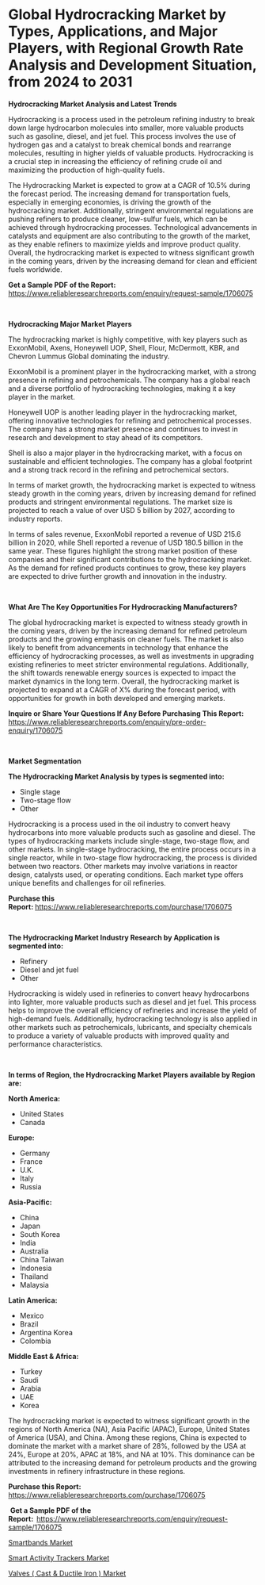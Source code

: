 <p><h1>Global Hydrocracking Market by Types, Applications, and Major Players, with Regional Growth Rate Analysis and Development Situation, from 2024 to 2031</h1></p><p><strong>Hydrocracking Market Analysis and Latest Trends</strong></p>
<p><p>Hydrocracking is a process used in the petroleum refining industry to break down large hydrocarbon molecules into smaller, more valuable products such as gasoline, diesel, and jet fuel. This process involves the use of hydrogen gas and a catalyst to break chemical bonds and rearrange molecules, resulting in higher yields of valuable products. Hydrocracking is a crucial step in increasing the efficiency of refining crude oil and maximizing the production of high-quality fuels.</p><p>The Hydrocracking Market is expected to grow at a CAGR of 10.5% during the forecast period. The increasing demand for transportation fuels, especially in emerging economies, is driving the growth of the hydrocracking market. Additionally, stringent environmental regulations are pushing refiners to produce cleaner, low-sulfur fuels, which can be achieved through hydrocracking processes. Technological advancements in catalysts and equipment are also contributing to the growth of the market, as they enable refiners to maximize yields and improve product quality. Overall, the hydrocracking market is expected to witness significant growth in the coming years, driven by the increasing demand for clean and efficient fuels worldwide.</p></p>
<p><strong>Get a Sample PDF of the Report:&nbsp;</strong> <a href="https://www.reliableresearchreports.com/enquiry/request-sample/1706075">https://www.reliableresearchreports.com/enquiry/request-sample/1706075</a></p>
<p>&nbsp;</p>
<p><strong>Hydrocracking Major Market Players</strong></p>
<p><p>The hydrocracking market is highly competitive, with key players such as ExxonMobil, Axens, Honeywell UOP, Shell, Flour, McDermott, KBR, and Chevron Lummus Global dominating the industry. </p><p>ExxonMobil is a prominent player in the hydrocracking market, with a strong presence in refining and petrochemicals. The company has a global reach and a diverse portfolio of hydrocracking technologies, making it a key player in the market.</p><p>Honeywell UOP is another leading player in the hydrocracking market, offering innovative technologies for refining and petrochemical processes. The company has a strong market presence and continues to invest in research and development to stay ahead of its competitors.</p><p>Shell is also a major player in the hydrocracking market, with a focus on sustainable and efficient technologies. The company has a global footprint and a strong track record in the refining and petrochemical sectors.</p><p>In terms of market growth, the hydrocracking market is expected to witness steady growth in the coming years, driven by increasing demand for refined products and stringent environmental regulations. The market size is projected to reach a value of over USD 5 billion by 2027, according to industry reports.</p><p>In terms of sales revenue, ExxonMobil reported a revenue of USD 215.6 billion in 2020, while Shell reported a revenue of USD 180.5 billion in the same year. These figures highlight the strong market position of these companies and their significant contributions to the hydrocracking market. As the demand for refined products continues to grow, these key players are expected to drive further growth and innovation in the industry.</p></p>
<p>&nbsp;</p>
<p><strong>What Are The Key Opportunities For Hydrocracking Manufacturers?</strong></p>
<p><p>The global hydrocracking market is expected to witness steady growth in the coming years, driven by the increasing demand for refined petroleum products and the growing emphasis on cleaner fuels. The market is also likely to benefit from advancements in technology that enhance the efficiency of hydrocracking processes, as well as investments in upgrading existing refineries to meet stricter environmental regulations. Additionally, the shift towards renewable energy sources is expected to impact the market dynamics in the long term. Overall, the hydrocracking market is projected to expand at a CAGR of X% during the forecast period, with opportunities for growth in both developed and emerging markets.</p></p>
<p><strong>Inquire or Share Your Questions If Any Before Purchasing This Report:</strong> <a href="https://www.reliableresearchreports.com/enquiry/pre-order-enquiry/1706075">https://www.reliableresearchreports.com/enquiry/pre-order-enquiry/1706075</a></p>
<p>&nbsp;</p>
<p><strong>Market Segmentation</strong></p>
<p><strong>The Hydrocracking Market Analysis by types is segmented into:</strong></p>
<p><ul><li>Single stage</li><li>Two-stage flow</li><li>Other</li></ul></p>
<p><p>Hydrocracking is a process used in the oil industry to convert heavy hydrocarbons into more valuable products such as gasoline and diesel. The types of hydrocracking markets include single-stage, two-stage flow, and other markets. In single-stage hydrocracking, the entire process occurs in a single reactor, while in two-stage flow hydrocracking, the process is divided between two reactors. Other markets may involve variations in reactor design, catalysts used, or operating conditions. Each market type offers unique benefits and challenges for oil refineries.</p></p>
<p><strong>Purchase this Report:&nbsp;</strong><a href="https://www.reliableresearchreports.com/purchase/1706075">https://www.reliableresearchreports.com/purchase/1706075</a></p>
<p>&nbsp;</p>
<p><strong>The Hydrocracking Market Industry Research by Application is segmented into:</strong></p>
<p><ul><li>Refinery</li><li>Diesel and jet fuel</li><li>Other</li></ul></p>
<p><p>Hydrocracking is widely used in refineries to convert heavy hydrocarbons into lighter, more valuable products such as diesel and jet fuel. This process helps to improve the overall efficiency of refineries and increase the yield of high-demand fuels. Additionally, hydrocracking technology is also applied in other markets such as petrochemicals, lubricants, and specialty chemicals to produce a variety of valuable products with improved quality and performance characteristics.</p></p>
<p>&nbsp;</p>
<p><strong>In terms of Region, the Hydrocracking Market Players available by Region are:</strong></p>
<p>
    <p> <strong> North America: </strong>
        <ul>
            <li>United States</li>
            <li>Canada</li>
        </ul>
        </p> 
    <p> <strong> Europe: </strong>
        <ul>
            <li>Germany</li>
            <li>France</li>
            <li>U.K.</li>
            <li>Italy</li>
            <li>Russia</li>
        </ul>
        </p> 
    <p> <strong> Asia-Pacific: </strong>
        <ul>
            <li>China</li>
            <li>Japan</li>
            <li>South Korea</li>
            <li>India</li>
            <li>Australia</li>
            <li>China Taiwan</li>
            <li>Indonesia</li>
            <li>Thailand</li>
            <li>Malaysia</li>
        </ul>
        </p> 
    <p> <strong> Latin America: </strong>
        <ul>
            <li>Mexico</li>
            <li>Brazil</li>
            <li>Argentina Korea</li>
            <li>Colombia</li>
        </ul>
        </p> 
    <p> <strong> Middle East & Africa: </strong>
        <ul>
            <li>Turkey</li>
            <li>Saudi</li>
            <li>Arabia</li>
            <li>UAE</li>
            <li>Korea</li>
        </ul>
    </p>
    </p>
<p><p>The hydrocracking market is expected to witness significant growth in the regions of North America (NA), Asia Pacific (APAC), Europe, United States of America (USA), and China. Among these regions, China is expected to dominate the market with a market share of 28%, followed by the USA at 24%, Europe at 20%, APAC at 18%, and NA at 10%. This dominance can be attributed to the increasing demand for petroleum products and the growing investments in refinery infrastructure in these regions.</p></p>
<p><strong>Purchase this Report: </strong><a href="https://www.reliableresearchreports.com/purchase/1706075">https://www.reliableresearchreports.com/purchase/1706075</a></p>
<p>&nbsp;<strong>Get a Sample PDF of the Report:&nbsp;&nbsp;</strong><a href="https://www.reliableresearchreports.com/enquiry/request-sample/1706075">https://www.reliableresearchreports.com/enquiry/request-sample/1706075</a></p>
<p><strong></strong></p>
<p><p><a href="https://view.publitas.com/reportprime-1/smartbands-market-analysis-examines-its-scope-on-growth-opportunities-and-forecasted-trends-spanning-from-2023-to-2030/">Smartbands Market</a></p><p><a href="https://view.publitas.com/reportprime-1/smart-activity-trackers-market-analysis-examines-its-scope-on-growth-opportunities-and-forecasted-trends-spanning-from-2023-to-2030/">Smart Activity Trackers Market</a></p><p><a href="https://view.publitas.com/reportprime-1/valves-cast-ductile-iron-market-analysis-and-market-size-global-industry-overview-market-segmentation-and-forecast-2023-to-2030/">Valves ( Cast & Ductile Iron ) Market</a></p></p>